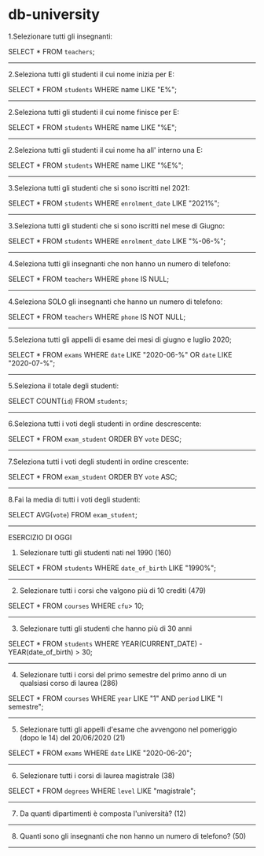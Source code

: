 # db-university

1.Selezionare tutti gli insegnanti:

SELECT * FROM `teachers`;

------------------------------------------------------

2.Seleziona tutti gli studenti il cui nome inizia per E:

SELECT * FROM `students` WHERE name LIKE "E%";

------------------------------------------------------

2.Seleziona tutti gli studenti il cui nome finisce per E:

SELECT * FROM `students` WHERE name LIKE "%E";

------------------------------------------------------

2.Seleziona tutti gli studenti il cui nome ha all' interno una E:

SELECT * FROM `students` WHERE name LIKE "%E%";

------------------------------------------------------

3.Seleziona tutti gli studenti che si sono iscritti nel 2021: 

SELECT * FROM `students` WHERE `enrolment_date` LIKE "2021%";

------------------------------------------------------

3.Seleziona tutti gli studenti che si sono iscritti nel mese di Giugno: 

SELECT * FROM `students` WHERE `enrolment_date` LIKE "%-06-%";

------------------------------------------------------

4.Seleziona tutti gli insegnanti che non hanno un numero di telefono: 

SELECT * FROM `teachers` WHERE `phone` IS NULL;

------------------------------------------------------

4.Seleziona SOLO gli insegnanti che hanno un numero di telefono: 

SELECT * FROM `teachers` WHERE `phone` IS NOT NULL;

------------------------------------------------------

5.Seleziona tutti gli appelli di esame dei mesi di giugno e luglio 2020;

SELECT * FROM `exams` WHERE `date` LIKE "2020-06-%" OR `date` LIKE "2020-07-%";

------------------------------------------------------

5.Seleziona il totale degli studenti:

SELECT COUNT(`id`) FROM `students`;

------------------------------------------------------

6.Seleziona tutti i voti degli studenti in ordine descrescente:

SELECT * FROM `exam_student` ORDER BY `vote` DESC;

------------------------------------------------------

7.Seleziona tutti i voti degli studenti in ordine crescente: 

SELECT * FROM `exam_student` ORDER BY `vote` ASC;

------------------------------------------------------

8.Fai la media di tutti i voti degli studenti:

SELECT AVG(`vote`) FROM `exam_student`;

------------------------------------------------------



ESERCIZIO DI OGGI

1. Selezionare tutti gli studenti nati nel 1990 (160)

SELECT * FROM `students` WHERE `date_of_birth` LIKE "1990%";

------------------------------------------------------

2. Selezionare tutti i corsi che valgono più di 10 crediti (479)

SELECT * FROM `courses` WHERE `cfu`> 10;

------------------------------------------------------

3. Selezionare tutti gli studenti che hanno più di 30 anni

SELECT * FROM `students` WHERE YEAR(CURRENT_DATE) - YEAR(date_of_birth) > 30;

-----------------------------------------------------

4. Selezionare tutti i corsi del primo semestre del primo anno di un qualsiasi corso di
laurea (286)

SELECT * FROM `courses` WHERE `year` LIKE "1" AND `period` LIKE "I semestre";

-----------------------------------------------------

5. Selezionare tutti gli appelli d'esame che avvengono nel pomeriggio (dopo le 14) del
20/06/2020 (21)

SELECT * FROM `exams` WHERE `date` LIKE "2020-06-20";

-----------------------------------------------------

6. Selezionare tutti i corsi di laurea magistrale (38)

SELECT * FROM `degrees` WHERE `level` LIKE "magistrale";

-----------------------------------------------------

7. Da quanti dipartimenti è composta l'università? (12)



-----------------------------------------------------

8. Quanti sono gli insegnanti che non hanno un numero di telefono? (50)



-----------------------------------------------------